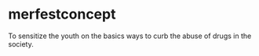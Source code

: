 # merfestconcept
To sensitize the youth on the basics ways to curb the abuse of drugs in the society.
